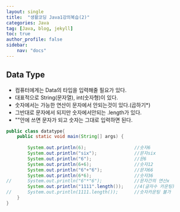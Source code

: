 ```yaml
---
layout: single
title:  "생활코딩 Java1강의복습(2)"
categories: Java
tag: [Java, blog, jekyll]
toc: true
author_profile: false
sidebar:
    nav: "docs"
---
```

## Data Type

- 컴퓨터에게는 Data의 타입을 입력해줄 필요가 있다.
- 대표적으로 String(문자열), int(숫자형)이 있다.
- 숫자에서는 가능한 연산이 문자에서 안되는것이 있다.(곱하기*)
- 그반대로 문자에서 되지만 숫자에서안되는 .length가 있다.
- ""안에 쓰면 문자가 되고 숫자는 그대로 입력하면 된다.
```java
public class datatype{
	public static void main(String[] args) {
			
		System.out.println(6);  				//숫자6 
		System.out.println("six");				//문자six
		System.out.println("6");				//문6
		System.out.println(6+6);				//숫자12
		System.out.println("6"+"6");			//문자66
		System.out.println(6*6);				//숫자36
//		System.out.println("6"*"6");			//문자간의 연산x
		System.out.println("1111".length());	//4(글자수 카운팅)
//		System.out.println(1111.length());		//숫자카운팅 불가 
	}
}
```